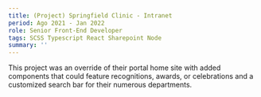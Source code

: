 ```yaml
---
title: (Project) Springfield Clinic - Intranet
period: Ago 2021 - Jan 2022
role: Senior Front-End Developer
tags: SCSS Typescript React Sharepoint Node
summary: ''
---
```

This project was an override of their portal home site with added components that could feature recognitions, awards, or celebrations and a customized search bar for their numerous departments. 